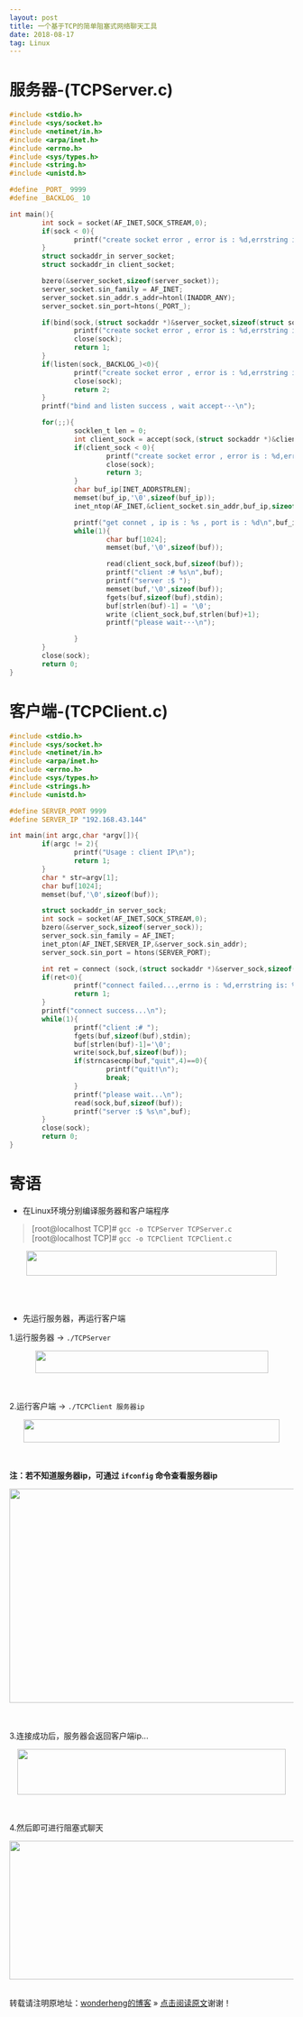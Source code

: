 ```yaml
---
layout: post
title: ⼀个基于TCP的简单阻塞式网络聊天⼯具
date: 2018-08-17
tag: Linux 
--- 
```


# 服务器-(TCPServer.c)

```C
#include <stdio.h>
#include <sys/socket.h>
#include <netinet/in.h>
#include <arpa/inet.h>
#include <errno.h>
#include <sys/types.h>
#include <string.h>
#include <unistd.h>

#define _PORT_ 9999
#define _BACKLOG_ 10 

int main(){
        int sock = socket(AF_INET,SOCK_STREAM,0);
        if(sock < 0){
                printf("create socket error , error is : %d,errstring is : %s\n",errno,strerror(errno));
        }
        struct sockaddr_in server_socket;
        struct sockaddr_in client_socket;

        bzero(&server_socket,sizeof(server_socket));
        server_socket.sin_family = AF_INET;
        server_socket.sin_addr.s_addr=htonl(INADDR_ANY);
        server_socket.sin_port=htons(_PORT_);

        if(bind(sock,(struct sockaddr *)&server_socket,sizeof(struct sockaddr_in))<0){
                printf("create socket error , error is : %d,errstring is : %s\n",errno,strerror(errno));
                close(sock);
                return 1;
        }
        if(listen(sock,_BACKLOG_)<0){
                printf("create socket error , error is : %d,errstring is : %s\n",errno,strerror(errno));
                close(sock);
                return 2;
        }
        printf("bind and listen success , wait accept···\n");

        for(;;){
                socklen_t len = 0;
                int client_sock = accept(sock,(struct sockaddr *)&client_socket,&len);
                if(client_sock < 0){
                        printf("create socket error , error is : %d,errstring is : %s\n",errno,strerror(errno));
                        close(sock);
                        return 3;
                }
                char buf_ip[INET_ADDRSTRLEN];
                memset(buf_ip,'\0',sizeof(buf_ip));
                inet_ntop(AF_INET,&client_socket.sin_addr,buf_ip,sizeof(buf_ip));

                printf("get connet , ip is : %s , port is : %d\n",buf_ip,ntohs(client_socket.sin_port));
                while(1){
                        char buf[1024];
                        memset(buf,'\0',sizeof(buf));

                        read(client_sock,buf,sizeof(buf));
                        printf("client :# %s\n",buf);
                        printf("server :$ ");
                        memset(buf,'\0',sizeof(buf));
                        fgets(buf,sizeof(buf),stdin);
                        buf[strlen(buf)-1] = '\0';
                        write (client_sock,buf,strlen(buf)+1);
                        printf("please wait···\n");

                }
        }
        close(sock);
        return 0;
}
```

# 客户端-(TCPClient.c)

```C
#include <stdio.h>
#include <sys/socket.h>
#include <netinet/in.h>
#include <arpa/inet.h>
#include <errno.h>
#include <sys/types.h>
#include <strings.h>
#include <unistd.h>

#define SERVER_PORT 9999
#define SERVER_IP "192.168.43.144" 

int main(int argc,char *argv[]){
        if(argc != 2){
                printf("Usage : client IP\n");
                return 1;
        }
        char * str=argv[1];
        char buf[1024];
        memset(buf,'\0',sizeof(buf));

        struct sockaddr_in server_sock;
        int sock = socket(AF_INET,SOCK_STREAM,0);
        bzero(&server_sock,sizeof(server_sock));
        server_sock.sin_family = AF_INET;
        inet_pton(AF_INET,SERVER_IP,&server_sock.sin_addr);
        server_sock.sin_port = htons(SERVER_PORT);

        int ret = connect (sock,(struct sockaddr *)&server_sock,sizeof(server_sock));
        if(ret<0){
                printf("connect failed...,errno is : %d,errstring is: %s\n",errno,strerror(errno));
                return 1;
        }
        printf("connect success...\n");
        while(1){
                printf("client :# ");
                fgets(buf,sizeof(buf),stdin);
                buf[strlen(buf)-1]='\0';
                write(sock,buf,sizeof(buf));
                if(strncasecmp(buf,"quit",4)==0){
                        printf("quit!\n");
                        break;
                }
                printf("please wait...\n");
                read(sock,buf,sizeof(buf));
                printf("server :$ %s\n",buf);
        }
        close(sock);
        return 0;
}

```

# 寄语

* 在Linux环境分别编译服务器和客户端程序

> [root@localhost TCP]# `gcc -o TCPServer TCPServer.c`<br>
> [root@localhost TCP]# `gcc -o TCPClient TCPClient.c`

<div align="center">
	<img src="/images/posts/TCPliaotian/1.png" height="44" width="444">  
</div>
<br>
<br>
<br>

* 先运行服务器，再运行客户端
	
1.运行服务器 -> `./TCPServer`

<div align="center">
	<img src="/images/posts/TCPliaotian/2.png" height="40" width="413">  
</div>
<br>
<br>

2.运行客户端 -> `./TCPClient 服务器ip`

<div align="center">
	<img src="/images/posts/TCPliaotian/3.png" height="41" width="454">  
</div>
<br>
<br>

**注：若不知道服务器ip，可通过 `ifconfig` 命令查看服务器ip**

<div align="center">
	<img src="/images/posts/TCPliaotian/5.png" height="380" width="755">  
</div>
<br>
<br>

3.连接成功后，服务器会返回客户端ip...

<div align="center">
	<img src="/images/posts/TCPliaotian/4.png" height="81" width="476">  
</div>

<br>
<br>

4.然后即可进行阻塞式聊天

<div align="center">
	<img src="/images/posts/TCPliaotian/4.png" height="246" width="882">  
</div>

<br>

转载请注明原地址：[wonderheng的博客](http://www.wonderheng.top) » [点击阅读原文](http://henghengCSDN.github.io/2018/08/一个基于TCP的简单阻塞式聊天工具/)谢谢！
